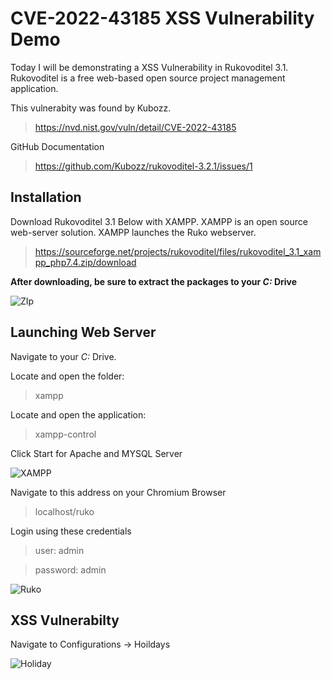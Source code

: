 # CVE-2022-43185 XSS Vulnerability Demo

Today I will be demonstrating a XSS Vulnerability in Rukovoditel 3.1.  Rukovoditel is a free web-based open source project management application.

This vulnerabity was found by Kubozz.

> https://nvd.nist.gov/vuln/detail/CVE-2022-43185

GitHub Documentation

> https://github.com/Kubozz/rukovoditel-3.2.1/issues/1

## Installation

Download Rukovoditel 3.1 Below with XAMPP. XAMPP is an open source web-server solution.  XAMPP launches the Ruko webserver.

> https://sourceforge.net/projects/rukovoditel/files/rukovoditel_3.1_xampp_php7.4.zip/download

**After downloading, be sure to extract the packages to your _C:_ Drive**

![ZIp](https://user-images.githubusercontent.com/69864260/198923901-a45d11af-2638-463c-9000-b98bdd681341.png)


## Launching Web Server

Navigate to your _C:_ Drive.

Locate and open the folder:
> xampp

Locate and open the application: 
> xampp-control

Click Start for Apache and MYSQL Server

![XAMPP](https://user-images.githubusercontent.com/69864260/198924160-6e2506b7-34ea-42ae-9629-c3f9f18d1888.png)


Navigate to this address on your Chromium Browser

>localhost/ruko

Login using these credentials

>user: admin

>password: admin

![Ruko](https://user-images.githubusercontent.com/69864260/198924709-3192e859-8514-4b96-b00f-d5808b32a351.png)


## XSS Vulnerabilty

Navigate to Configurations -> Hoildays

![Holiday](https://user-images.githubusercontent.com/69864260/198926342-71172b4f-650e-4e0f-9413-2970d0d69cb3.png)




